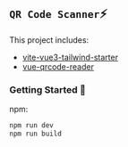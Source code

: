 ## `QR Code Scanner`⚡

This project includes:

- [vite-vue3-tailwind-starter](https://github.com/aldomendez/vite-vue3-tailwind-starter) 
- [vue-qrcode-reader](https://github.com/gruhn/vue-qrcode-reader/tree/master#installation-package)

### Getting Started 🚀

npm:
```sh
npm run dev
npm run build
```

### 